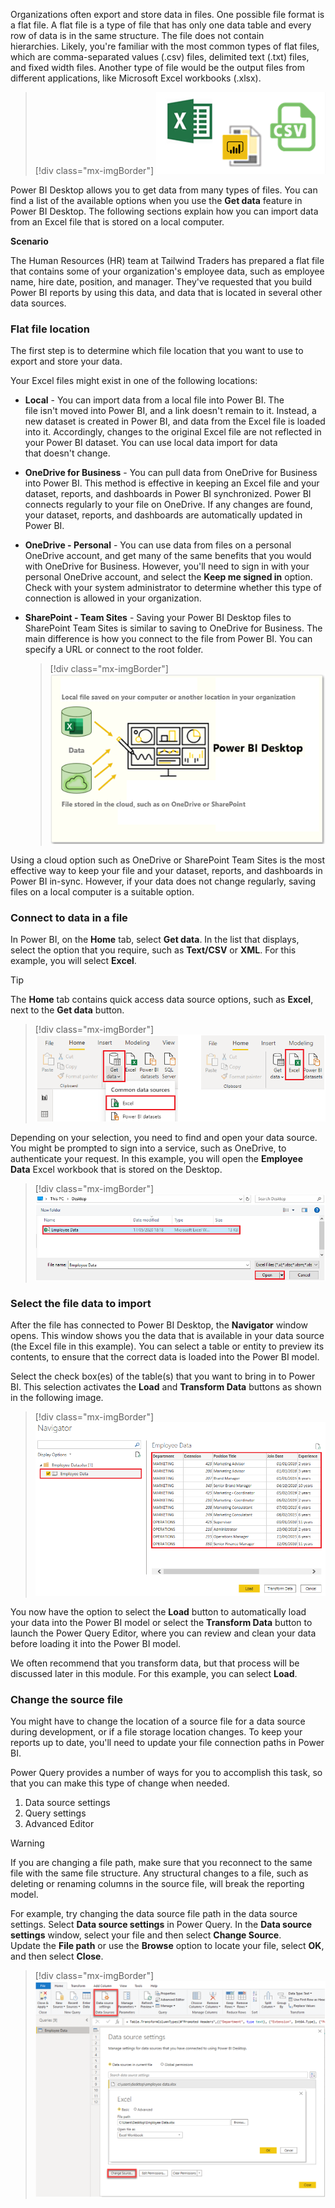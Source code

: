 Organizations often export and store data in files. One possible file
format is a flat file. A flat file is a type of file that has only one
data table and every row of data is in the same structure. The file does
not contain hierarchies. Likely, you're familiar with the most common
types of flat files, which are comma-separated values (.csv) files,
delimited text (.txt) files, and fixed width files. Another type of file
would be the output files from different applications, like
Microsoft Excel workbooks (.xlsx). 

> [!div class="mx-imgBorder"]
> [![get data from flat files icons](../media/2-file-types-c.png)](../media/2-file-types-c.png#lightbox)

Power BI Desktop allows you to get data from many types of files. You
can find a list of the available options when you use the **Get
data** feature in Power BI Desktop. The following sections explain how
you can import data from an Excel file that is stored on a local
computer. 

**Scenario**

The Human Resources (HR) team at Tailwind Traders has prepared a flat
file that contains some of your organization's employee data, such
as employee name, hire date, position, and manager. They've requested
that you build Power BI reports by using this data, and data that is
located in several other data sources.   

### Flat file location 

The first step is to determine which file location that you want to use to export and store your data.

Your Excel files might exist in one of the following locations: 

-   **Local** - You can import data from a local file into Power BI.
    The file isn't moved into Power BI, and a link doesn't remain to
    it. Instead, a new dataset is created in Power BI, and data from
    the Excel file is loaded into it. Accordingly, changes to the
    original Excel file are not reflected in your Power BI dataset.
    You can use local data import for data that doesn't change. 

-   **OneDrive for Business** - You can pull data from OneDrive for
    Business into Power BI. This method is effective in keeping an
    Excel file and your dataset, reports, and dashboards in Power BI
    synchronized. Power BI connects regularly to your file on
    OneDrive. If any changes are found, your dataset, reports, and
    dashboards are automatically updated in Power BI. 

-   **OneDrive - Personal** - You can use data from files on a personal
    OneDrive account, and get many of the same benefits that you would
    with OneDrive for Business. However, you'll need to sign in with
    your personal OneDrive account, and select the **Keep me signed in**
    option. Check with your system administrator to determine whether
    this type of connection is allowed in your organization. 

-   **SharePoint - Team Sites** - Saving your Power BI Desktop files to SharePoint Team Sites is similar to saving to OneDrive for Business. The main difference is how you connect to the file from Power BI. You can specify a URL or connect to the root folder. 

	> [!div class="mx-imgBorder"]
	> [![get data from files stored locally or from the cloud OneDrive or SharePoint](../media/2-local-vs-cloud-c.png)](../media/2-local-vs-cloud-c.png#lightbox)

Using a cloud option such as OneDrive or SharePoint Team Sites is the
most effective way to keep your file and your dataset, reports, and
dashboards in Power BI in-sync. However, if your data does not change
regularly, saving files on a local computer is a suitable option.  

### Connect to data in a file 

In Power BI, on the **Home** tab, select **Get data**. In the list that
displays, select the option that you require, such
as **Text/CSV** or **XML**. For this example, you will
select **Excel**.    

> [!TIP]
> The **Home** tab contains quick access data source options, such as **Excel**, next to the **Get data** button.  

> [!div class="mx-imgBorder"]
> [![Home Ribbon get data dropdown menu select excel](../media/2-get-data-excel-ssm.png)](../media/2-get-data-excel-ssm.png#lightbox)

Depending on your selection, you need to find and open your data source.
You might be prompted to sign into a service, such as OneDrive, to
authenticate your request. In this example, you will open the **Employee
Data** Excel workbook that is stored on the Desktop. 

> [!div class="mx-imgBorder"]
> [![Select file called employee data stored on the desktop](../media/2-excel-save-data-ssm.png)](../media/2-excel-save-data-ssm.png#lightbox)

### Select the file data to import 

After the file has connected to Power BI Desktop, the **Navigator** window opens. This window shows you the data that is available in your data source (the Excel file in this example). You can select a table or entity to preview its contents, to ensure that the correct data is loaded into the Power BI model.

Select the check box(es) of the table(s) that you want to bring in to
Power BI. This selection activates the **Load** and **Transform
Data** buttons as shown in the following image. 

> [!div class="mx-imgBorder"]
> [![Navigator window in Power BI Desktop](../media/2-excel-worksheet-ssm.png)](../media/2-excel-worksheet-ssm.png#lightbox)

You now have the option to select the **Load** button to automatically
load your data into the Power BI model or select the **Transform
Data** button to launch the Power Query Editor, where you can review and
clean your data before loading it into the Power BI model.   

We often recommend that you transform data, but that process will be
discussed later in this module. For this example, you
can select **Load**.   

### Change the source file 

You might have to change the location of a source file for a data source
during development, or if a file storage location changes. To keep your
reports up to date, you'll need to update your file connection paths in
Power BI. 

Power Query provides a number of ways for you to accomplish this
task, so that you can make this type of change when needed. 

1.  Data source settings  
1.  Query settings  
1.  Advanced Editor 

> [!WARNING]
> If you are changing a file path, make sure that you
reconnect to the same file with the same file structure. Any structural
changes to a file, such as deleting or renaming columns in the source
file, will break the reporting model. 

For example, try changing the data source file path in the data source
settings. Select **Data source settings** in Power Query. In the **Data
source settings** window, select your file and then select **Change
Source**. Update the **File path** or use the **Browse** option to
locate your file, select **OK**, and then select **Close**. 

> [!div class="mx-imgBorder"]
> [![Data Source settings window in Power BI Desktop](../media/2-excel-data-source-settings-ssm.png)](../media/2-excel-data-source-settings-ssm.png#lightbox)